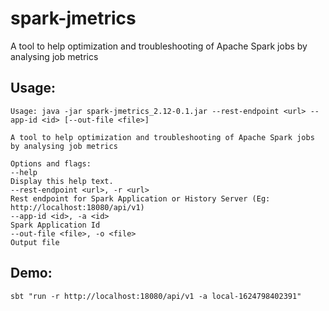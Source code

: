# spark-jmetrics
A tool to help optimization and troubleshooting of Apache Spark jobs by analysing job metrics


## Usage: 
    Usage: java -jar spark-jmetrics_2.12-0.1.jar --rest-endpoint <url> --app-id <id> [--out-file <file>]
    
    A tool to help optimization and troubleshooting of Apache Spark jobs by analysing job metrics
    
    Options and flags:
    --help
    Display this help text.
    --rest-endpoint <url>, -r <url>
    Rest endpoint for Spark Application or History Server (Eg: http://localhost:18080/api/v1)
    --app-id <id>, -a <id>
    Spark Application Id
    --out-file <file>, -o <file>
    Output file

## Demo: 
    sbt "run -r http://localhost:18080/api/v1 -a local-1624798402391"


